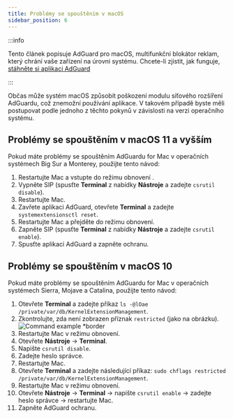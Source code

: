 ```yaml
---
title: Problémy se spouštěním v macOS
sidebar_position: 6
---
```


:::info

Tento článek popisuje AdGuard pro macOS, multifunkční blokátor reklam, který chrání vaše zařízení na úrovni systému. Chcete-li zjistit, jak funguje, [stáhněte si aplikaci AdGuard](https://adguard.com/download.html?auto=true)

:::

Občas může systém macOS způsobit poškození modulu síťového rozšíření AdGuardu, což znemožní používání aplikace. V takovém případě byste měli postupovat podle jednoho z těchto pokynů v závislosti na verzi operačního systému.

## Problémy se spouštěním v macOS 11 a vyšším

Pokud máte problémy se spouštěním AdGuardu for Mac v operačních systémech Big Sur a Monterey, použijte tento návod:

1. Restartujte Mac a vstupte do režimu obnovení [](https://support.apple.com/en-us/HT201255).
1. Vypněte SIP (spusťte **Terminal** z nabídky **Nástroje** a zadejte `csrutil disable`).
1. Restartujte Mac.
1. Zavřete aplikaci AdGuard, otevřete **Terminal** a zadejte `systemextensionsctl reset`.
1. Restartujte Mac a přejděte do režimu obnovení.
1. Zapněte SIP (spusťte **Terminal** z nabídky <strong x-iyd="1">Nástroje</strong> a zadejte `csrutil enable`).
1. Spusťte aplikaci AdGuard a zapněte ochranu.

## Problémy se spouštěním v macOS 10

Pokud máte problémy se spouštěním AdGuardu for Mac v operačních systémech Sierra, Mojave a Catalina, použijte tento návod:

1. Otevřete **Terminal** a zadejte příkaz `ls -@lOae /private/var/db/KernelExtensionManagement`.
1. Zkontrolujte, zda není zobrazen příznak `restricted` (jako na obrázku). ![Command example *border](https://cdn.adtidy.org/content/kb/ad_blocker/mac/restricted-flag.jpg)
1. Restartujte Mac v režimu obnovení.
1. Otevřete **Nástroje** → **Terminal**.
1. Napište `csrutil disable`.
1. Zadejte heslo správce.
1. Restartujte Mac.
1. Otevřete **Terminal** a zadejte následující příkaz: `sudo chflags restricted /private/var/db/KernelExtensionManagement`.
1. Restartujte Mac v režimu obnovení.
1. Otevřete **Nástroje** → **Terminal** → napište `csrutil enable` → zadejte heslo správce → restartujte Mac.
1. Zapněte AdGuard ochranu.
